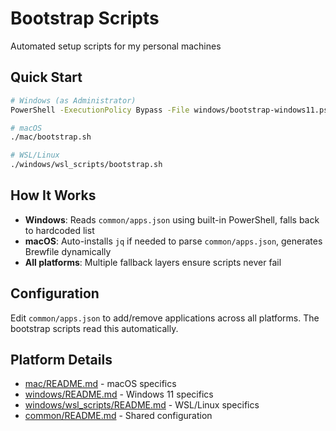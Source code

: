 # Bootstrap Scripts

Automated setup scripts for my personal machines

## Quick Start

```bash
# Windows (as Administrator)
PowerShell -ExecutionPolicy Bypass -File windows/bootstrap-windows11.ps1

# macOS
./mac/bootstrap.sh

# WSL/Linux
./windows/wsl_scripts/bootstrap.sh
```

## How It Works

- **Windows**: Reads `common/apps.json` using built-in PowerShell, falls back to hardcoded list
- **macOS**: Auto-installs `jq` if needed to parse `common/apps.json`, generates Brewfile dynamically
- **All platforms**: Multiple fallback layers ensure scripts never fail

## Configuration

Edit `common/apps.json` to add/remove applications across all platforms. The bootstrap scripts read this automatically.

## Platform Details

- [mac/README.md](mac/README.md) - macOS specifics
- [windows/README.md](windows/README.md) - Windows 11 specifics
- [windows/wsl_scripts/README.md](windows/wsl_scripts/README.md) - WSL/Linux specifics
- [common/README.md](common/README.md) - Shared configuration
